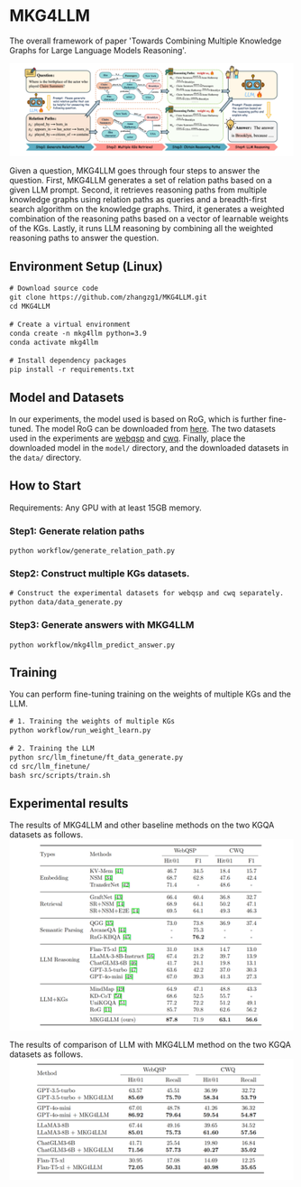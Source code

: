 # MKG4LLM

The overall framework of paper 'Towards Combining Multiple Knowledge Graphs for Large Language Models Reasoning'.

![image](https://github.com/zhangzg1/MKG4LLM/blob/main/resources/framework.png)

Given a question, MKG4LLM goes through four steps to answer the question. First, MKG4LLM generates a set of relation paths based on a given LLM prompt. Second, it retrieves reasoning paths from multiple knowledge graphs using relation paths as queries and a breadth-first search algorithm on the knowledge graphs. Third, it generates a weighted combination of the reasoning paths based on a vector of learnable weights of the KGs. Lastly, it runs LLM reasoning by combining all the weighted reasoning paths to answer the question.

## Environment Setup (Linux)

```
# Download source code
git clone https://github.com/zhangzg1/MKG4LLM.git
cd MKG4LLM

# Create a virtual environment
conda create -n mkg4llm python=3.9
conda activate mkg4llm

# Install dependency packages
pip install -r requirements.txt
```

## Model and Datasets

In our experiments, the model used is based on RoG, which is further fine-tuned. The model RoG can be downloaded from [here](https://huggingface.co/rmanluo/RoG). The two datasets used in the experiments are [webqsp](https://huggingface.co/datasets/rmanluo/RoG-webqsp) and [cwq](https://huggingface.co/datasets/rmanluo/RoG-cwq). Finally, place the downloaded model in the `model/` directory, and the downloaded datasets in the `data/` directory.

## How to Start

Requirements: Any GPU with at least 15GB memory.

### Step1: Generate relation paths

```
python workflow/generate_relation_path.py
```

### Step2: Construct multiple KGs datasets.

```
# Construct the experimental datasets for webqsp and cwq separately.
python data/data_generate.py
```

### Step3: Generate answers with MKG4LLM

```
python workflow/mkg4llm_predict_answer.py
```

## Training

You can perform fine-tuning training on the weights of multiple KGs and the LLM.

```
# 1. Training the weights of multiple KGs
python workflow/run_weight_learn.py

# 2. Training the LLM
python src/llm_finetune/ft_data_generate.py
cd src/llm_finetune/
bash src/scripts/train.sh
```

## Experimental results

The results of MKG4LLM and other baseline methods on the two KGQA datasets as follows.
![image](https://github.com/zhangzg1/MKG4LLM/blob/main/resources/baseline.png)

The results of comparison of LLM with MKG4LLM method on the two KGQA datasets as follows.
![image](https://github.com/zhangzg1/MKG4LLM/blob/main/resources/comparison_study.png)

